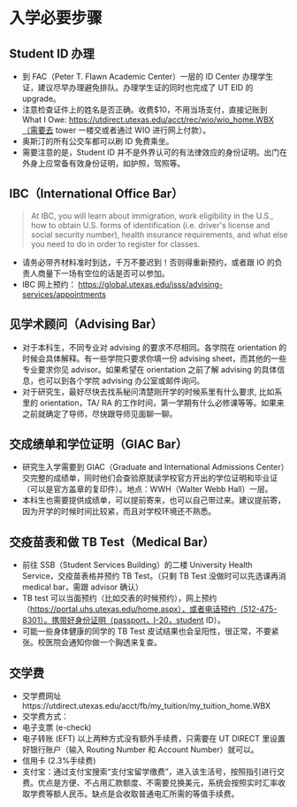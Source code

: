 # 入学必要步骤

## Student ID 办理

- 到 FAC（Peter T. Flawn Academic Center）一层的 ID Center 办理学生证，建议尽早办理避免排队。办理学生证的同时也完成了 UT EID 的 upgrade。
- 注意检查证件上的姓名是否正确。收费$10，不用当场支付，直接记账到 What I Owe: https://utdirect.utexas.edu/acct/rec/wio/wio_home.WBX（需要去 tower 一楼交或者通过 WIO 进行网上付款）。
- 奥斯汀的所有公交车都可以刷 ID 免费乘坐。
- 需要注意的是，Student ID 并不是外界认可的有法律效应的身份证明。出门在外身上应常备有效身份证明，如护照，驾照等。

## IBC（International Office Bar）

> At IBC, you will learn about immigration, work eligibility in the U.S., how to obtain U.S. forms of identification (i.e. driver's license and social security number), health insurance requirements, and what else you need to do in order to register for classes.

- 请务必带齐材料准时到达，千万不要迟到！否则得重新预约，或者跟 IO 的负责人商量下一场有空位的话是否可以参加。
- IBC 网上预约：
  https://global.utexas.edu/isss/advising-services/appointments

## 见学术顾问（Advising Bar）

- 对于本科生，不同专业对 advising 的要求不尽相同。各学院在 orientation 的时候会具体解释。有一些学院只要求你填一份 advising sheet，而其他的一些专业要求你见 advisor。如果希望在 orientation 之前了解 advising 的具体信息，也可以到各个学院 advising 办公室或邮件询问。
- 对于研究生，最好尽快去找系秘问清楚刚开学的时候系里有什么要求, 比如系里的 orientation，TA/ RA 的工作时间，第一学期有什么必修课等等。如果来之前就确定了导师，尽快跟导师见面聊一聊。

## 交成绩单和学位证明（GIAC Bar）

- 研究生入学需要到 GIAC（Graduate and International Admissions Center）交完整的成绩单，同时他们会查验原就读学校官方开出的学位证明和毕业证（可以是官方盖章的复印件）。地点：WWH（Walter Webb Hall）一层。
- 本科生也需要提供成绩单，可以提前寄来，也可以自己带过来。建议提前寄，因为开学的时候时间比较紧，而且对学校环境还不熟悉。

## 交疫苗表和做 TB Test（Medical Bar）

- 前往 SSB（Student Services Building）的二楼 University Health Service，交疫苗表格并预约 TB Test。（只剩 TB Test 没做时可以先选课再消 medical bar，需跟 advisor 确认）
- TB test 可以当面预约（比如交表的时候预约），网上预约（https://portal.uhs.utexas.edu/home.aspx），或者电话预约（512-475-8301）。携带好身份证明（passport，I-20，student ID）。
- 可能一些身体健康的同学的 TB Test 皮试结果也会呈阳性，很正常，不要紧张。校医院会通知你做一个胸透来复查。

## 交学费

- 交学费网址https://utdirect.utexas.edu/acct/fb/my_tuition/my_tuition_home.WBX
- 交学费方式：
- 电子支票 (e-check)
- 电子转账 (EFT)
  以上两种方式没有额外手续费，只需要在 UT DIRECT 里设置好银行账户（输入 Routing Number 和 Account Number）就可以。
- 信用卡 (2.3%手续费)
- 支付宝：通过支付宝搜索“支付宝留学缴费”，进入该生活号，按照指引进行交费。优点是方便、不占用汇款额度、不需要兑换美元，系统会按照实时汇率收取学费等额人民币。缺点是会收取普通电汇所需的等值手续费。

